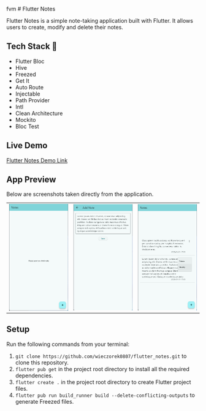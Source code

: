 fvm # Flutter Notes 

Flutter Notes is a simple note-taking application built with Flutter. It allows users to create, modify and delete their notes. 

## Tech Stack 🚀
- Flutter Bloc
- Hive
- Freezed
- Get It
- Auto Route
- Injectable
- Path Provider
- Intl
- Clean Architecture
- Mockito
- Bloc Test

## Live Demo
[Flutter Notes Demo Link](https://wieczorek0807.github.io/flutter_notes/)

## App Preview
Below are screenshots taken directly from the application.
<table width="100%">
  <tbody>
    <tr>
      <td><img src="./assets/screen_shot_1.png"/></td>
      <td><img src="./assets/screen_shot_2.png"/></td>
      <td><img src="./assets/screen_shot_3.png"/></td>
    </tr>
  </tbody>
</table>

## Setup

Run the following commands from your terminal:

1) `git clone https://github.com/wieczorek0807/flutter_notes.git` to clone this repository.
2) `flutter pub get` in the project root directory to install all the required dependencies.
3) `flutter create .` in the project root directory to create Flutter project files.
4) `flutter pub run build_runner build --delete-conflicting-outputs` to generate Freezed files.
